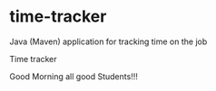 # time-tracker
Java (Maven) application for tracking time on the job

Time tracker

Good Morning all good Students!!!
